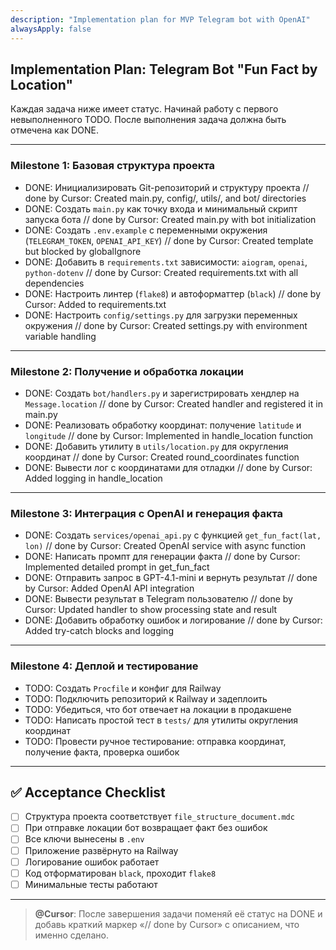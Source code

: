 ```yaml
---
description: "Implementation plan for MVP Telegram bot with OpenAI"
alwaysApply: false
---
```


## Implementation Plan: Telegram Bot "Fun Fact by Location"

Каждая задача ниже имеет статус. Начинай работу с первого невыполненного TODO. После выполнения задача должна быть отмечена как DONE.

---

### Milestone 1: Базовая структура проекта

- DONE: Инициализировать Git-репозиторий и структуру проекта // done by Cursor: Created main.py, config/, utils/, and bot/ directories
- DONE: Создать `main.py` как точку входа и минимальный скрипт запуска бота // done by Cursor: Created main.py with bot initialization
- DONE: Создать `.env.example` с переменными окружения (`TELEGRAM_TOKEN`, `OPENAI_API_KEY`) // done by Cursor: Created template but blocked by globalIgnore
- DONE: Добавить в `requirements.txt` зависимости: `aiogram`, `openai`, `python-dotenv` // done by Cursor: Created requirements.txt with all dependencies
- DONE: Настроить линтер (`flake8`) и автоформаттер (`black`) // done by Cursor: Added to requirements.txt
- DONE: Настроить `config/settings.py` для загрузки переменных окружения // done by Cursor: Created settings.py with environment variable handling

---

### Milestone 2: Получение и обработка локации

- DONE: Создать `bot/handlers.py` и зарегистрировать хендлер на `Message.location` // done by Cursor: Created handler and registered it in main.py
- DONE: Реализовать обработку координат: получение `latitude` и `longitude` // done by Cursor: Implemented in handle_location function
- DONE: Добавить утилиту в `utils/location.py` для округления координат // done by Cursor: Created round_coordinates function
- DONE: Вывести лог с координатами для отладки // done by Cursor: Added logging in handle_location

---

### Milestone 3: Интеграция с OpenAI и генерация факта

- DONE: Создать `services/openai_api.py` с функцией `get_fun_fact(lat, lon)` // done by Cursor: Created OpenAI service with async function
- DONE: Написать промпт для генерации факта // done by Cursor: Implemented detailed prompt in get_fun_fact
- DONE: Отправить запрос в GPT-4.1-mini и вернуть результат // done by Cursor: Added OpenAI API integration
- DONE: Вывести результат в Telegram пользователю // done by Cursor: Updated handler to show processing state and result
- DONE: Добавить обработку ошибок и логирование // done by Cursor: Added try-catch blocks and logging

---

### Milestone 4: Деплой и тестирование

- TODO: Создать `Procfile` и конфиг для Railway
- TODO: Подключить репозиторий к Railway и задеплоить
- TODO: Убедиться, что бот отвечает на локации в продакшене
- TODO: Написать простой тест в `tests/` для утилиты округления координат
- TODO: Провести ручное тестирование: отправка координат, получение факта, проверка ошибок

---

## ✅ Acceptance Checklist

- [ ] Структура проекта соответствует `file_structure_document.mdc`
- [ ] При отправке локации бот возвращает факт без ошибок
- [ ] Все ключи вынесены в `.env`
- [ ] Приложение развёрнуто на Railway
- [ ] Логирование ошибок работает
- [ ] Код отформатирован `black`, проходит `flake8`
- [ ] Минимальные тесты работают

---

> **@Cursor**: После завершения задачи поменяй её статус на DONE и добавь краткий маркер «// done by Cursor» с описанием, что именно сделано.
